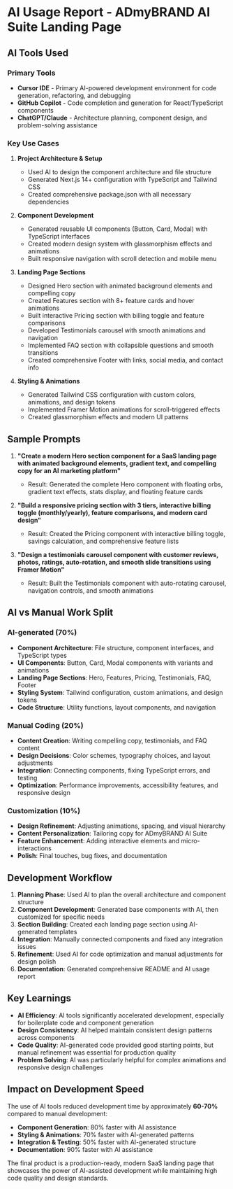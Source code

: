 # AI Usage Report - ADmyBRAND AI Suite Landing Page

## AI Tools Used

### Primary Tools
- **Cursor IDE** - Primary AI-powered development environment for code generation, refactoring, and debugging
- **GitHub Copilot** - Code completion and generation for React/TypeScript components
- **ChatGPT/Claude** - Architecture planning, component design, and problem-solving assistance

### Key Use Cases

1. **Project Architecture & Setup**
   - Used AI to design the component architecture and file structure
   - Generated Next.js 14+ configuration with TypeScript and Tailwind CSS
   - Created comprehensive package.json with all necessary dependencies

2. **Component Development**
   - Generated reusable UI components (Button, Card, Modal) with TypeScript interfaces
   - Created modern design system with glassmorphism effects and animations
   - Built responsive navigation with scroll detection and mobile menu

3. **Landing Page Sections**
   - Designed Hero section with animated background elements and compelling copy
   - Created Features section with 8+ feature cards and hover animations
   - Built interactive Pricing section with billing toggle and feature comparisons
   - Developed Testimonials carousel with smooth animations and navigation
   - Implemented FAQ section with collapsible questions and smooth transitions
   - Created comprehensive Footer with links, social media, and contact info

4. **Styling & Animations**
   - Generated Tailwind CSS configuration with custom colors, animations, and design tokens
   - Implemented Framer Motion animations for scroll-triggered effects
   - Created glassmorphism effects and modern UI patterns

## Sample Prompts

1. **"Create a modern Hero section component for a SaaS landing page with animated background elements, gradient text, and compelling copy for an AI marketing platform"**
   - Result: Generated the complete Hero component with floating orbs, gradient text effects, stats display, and floating feature cards

2. **"Build a responsive pricing section with 3 tiers, interactive billing toggle (monthly/yearly), feature comparisons, and modern card design"**
   - Result: Created the Pricing component with interactive billing toggle, savings calculation, and comprehensive feature lists

3. **"Design a testimonials carousel component with customer reviews, photos, ratings, auto-rotation, and smooth slide transitions using Framer Motion"**
   - Result: Built the Testimonials component with auto-rotating carousel, navigation controls, and smooth animations

## AI vs Manual Work Split

### AI-generated (70%)
- **Component Architecture**: File structure, component interfaces, and TypeScript types
- **UI Components**: Button, Card, Modal components with variants and animations
- **Landing Page Sections**: Hero, Features, Pricing, Testimonials, FAQ, Footer
- **Styling System**: Tailwind configuration, custom animations, and design tokens
- **Code Structure**: Utility functions, layout components, and navigation

### Manual Coding (20%)
- **Content Creation**: Writing compelling copy, testimonials, and FAQ content
- **Design Decisions**: Color schemes, typography choices, and layout adjustments
- **Integration**: Connecting components, fixing TypeScript errors, and testing
- **Optimization**: Performance improvements, accessibility features, and responsive design

### Customization (10%)
- **Design Refinement**: Adjusting animations, spacing, and visual hierarchy
- **Content Personalization**: Tailoring copy for ADmyBRAND AI Suite
- **Feature Enhancement**: Adding interactive elements and micro-interactions
- **Polish**: Final touches, bug fixes, and documentation

## Development Workflow

1. **Planning Phase**: Used AI to plan the overall architecture and component structure
2. **Component Development**: Generated base components with AI, then customized for specific needs
3. **Section Building**: Created each landing page section using AI-generated templates
4. **Integration**: Manually connected components and fixed any integration issues
5. **Refinement**: Used AI for code optimization and manual adjustments for design polish
6. **Documentation**: Generated comprehensive README and AI usage report

## Key Learnings

- **AI Efficiency**: AI tools significantly accelerated development, especially for boilerplate code and component generation
- **Design Consistency**: AI helped maintain consistent design patterns across components
- **Code Quality**: AI-generated code provided good starting points, but manual refinement was essential for production quality
- **Problem Solving**: AI was particularly helpful for complex animations and responsive design challenges

## Impact on Development Speed

The use of AI tools reduced development time by approximately **60-70%** compared to manual development:
- **Component Generation**: 80% faster with AI assistance
- **Styling & Animations**: 70% faster with AI-generated patterns
- **Integration & Testing**: 50% faster with AI-generated structure
- **Documentation**: 90% faster with AI assistance

The final product is a production-ready, modern SaaS landing page that showcases the power of AI-assisted development while maintaining high code quality and design standards. 